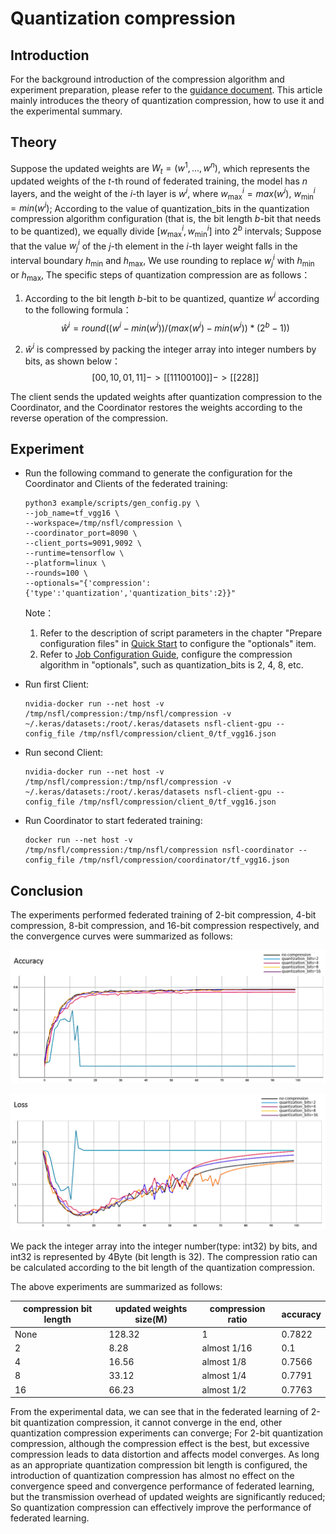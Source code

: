 # Quantization compression

## Introduction

For the background introduction of the compression algorithm and experiment preparation, please refer to the [guidance document](../README.md). This article mainly introduces the theory of quantization compression, how to use it and the experimental summary.



## Theory

Suppose the updated weights are $W_t=(w^1,..., w^n)$, which represents the updated weights of  the $t$-th round of federated training, the model has $n$ layers, and the weight of the $i$-th layer is $w^i$, where $w_\max^i=max(w^i)$, $w_\min^i=min(w^i)$; According to the value of quantization_bits in the quantization compression algorithm configuration (that is, the bit length $b$-bit that needs to be quantized), we equally divide $[w_\max^i, w_\min^i]$ into $2^b$ intervals; Suppose that the value $w_j^i$ of the $j$-th element in the $i$-th layer weight falls in the interval boundary $h_\min$ and $h_\max$, We use rounding to replace $w_j^i$ with $h_\min$ or $h_\max$, The specific steps of quantization compression are as follows：

1. According to the bit length $b$-bit to be quantized, quantize $w^i$ according to the following formula：
   $$\hat w^i=round((w^i - min(w^i)) / (max(w^i) - min(w^i)) * (2^b - 1))$$
   
2. $\hat w^i$ is compressed by packing the integer array into integer numbers by bits, as shown below：
   $$[00, 10, 01, 11] -> [[11100100]] -> [[228]]$$

The client sends the updated weights after quantization compression to the Coordinator, and the Coordinator restores the weights according to the reverse operation of the compression.



## Experiment

- Run the following command to generate the configuration for the Coordinator and Clients of the federated training:

  ```shell
  python3 example/scripts/gen_config.py \
  --job_name=tf_vgg16 \
  --workspace=/tmp/nsfl/compression \
  --coordinator_port=8090 \
  --client_ports=9091,9092 \
  --runtime=tensorflow \
  --platform=linux \
  --rounds=100 \
  --optionals="{'compression':{'type':'quantization','quantization_bits':2}}"
  ```

  Note：

  1. Refer to the description of script parameters in the chapter "Prepare configuration files" in [Quick Start](../../../docs/quick_start.md) to configure the "optionals" item.
  2. Refer to [Job Configuration Guide](../../../docs/apis.md), configure the compression algorithm in "optionals", such as quantization_bits is 2, 4, 8, etc.

  
- Run first Client:

  ```shell
  nvidia-docker run --net host -v /tmp/nsfl/compression:/tmp/nsfl/compression -v ~/.keras/datasets:/root/.keras/datasets nsfl-client-gpu --config_file /tmp/nsfl/compression/client_0/tf_vgg16.json
  ```



- Run second Client:

  ```shell
  nvidia-docker run --net host -v /tmp/nsfl/compression:/tmp/nsfl/compression -v ~/.keras/datasets:/root/.keras/datasets nsfl-client-gpu --config_file /tmp/nsfl/compression/client_0/tf_vgg16.json
  ```



- Run Coordinator to start federated training:

  ```
  docker run --net host -v /tmp/nsfl/compression:/tmp/nsfl/compression nsfl-coordinator --config_file /tmp/nsfl/compression/coordinator/tf_vgg16.json
  ```



## Conclusion

The experiments performed federated training of 2-bit compression, 4-bit compression, 8-bit compression, and 16-bit compression respectively, and the convergence curves were summarized as follows:

![accuracy](./images/quantization_accuracy.png)



![loss](./images/quantization_loss.png)

We pack the integer array into the integer number(type: int32) by bits, and int32 is represented by 4Byte (bit length is 32). The compression ratio can be calculated according to the bit length of the quantization compression. 

The above experiments are summarized as follows:

| compression bit length | updated weights size(M) | compression ratio | accuracy |
| ---------------------- | ----------------------- | ----------------- | -------- |
| None                   | 128.32                  | 1                 | 0.7822   |
| 2                      | 8.28                    | almost 1/16       | 0.1      |
| 4                      | 16.56                   | almost 1/8        | 0.7566   |
| 8                      | 33.12                   | almost 1/4        | 0.7791   |
| 16                     | 66.23                   | almost 1/2        | 0.7763   |



From the experimental data, we can see that in the federated learning of 2-bit quantization compression, it cannot converge in the end, other quantization compression experiments can converge; For 2-bit quantization compression, although the compression effect is the best, but excessive compression leads to data distortion and affects model converges. As long as an appropriate quantization compression bit length is configured, the introduction of quantization compression has almost no effect on the convergence speed and convergence performance of federated learning, but the transmission overhead of updated weights are significantly reduced; So quantization compression can effectively improve the performance of federated learning.



